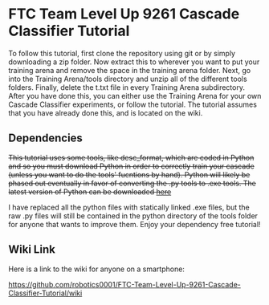# FTC Team Level Up 9261 Cascade Classifier Tutorial
To follow this tutorial, first clone the repository using git or by simply downloading a zip folder. Now extract this to wherever you want to put your training arena and remove the space in the training arena folder. Next, go into the Training Arena/tools directory and unzip all of the different tools folders. Finally, delete the t.txt file in every Training Arena subdirectory. After you have done this, you can either use the Training Arena for your own Cascade Classifier experiments, or follow the tutorial. The tutorial assumes that you have already done this, and is located on the wiki.

## Dependencies
~~This tutorial uses some tools, like desc_format, which are coded in Python and so you must download Python in order to correctly train your cascade (unless you want to do the tools' fucntions by hand). Python will likely be phased out eventually in favor of converting the .py tools to .exe tools. The latest version of Python can be downloaded [here](https://www.python.org/downloads/)~~

I have replaced all the python files with statically linked .exe files, but the raw .py files will still be contained in the python directory of the tools folder for anyone that wants to improve them. Enjoy your dependency free tutorial!

## Wiki Link
Here is a link to the wiki for anyone on a smartphone:

https://github.com/robotics0001/FTC-Team-Level-Up-9261-Cascade-Classifier-Tutorial/wiki
